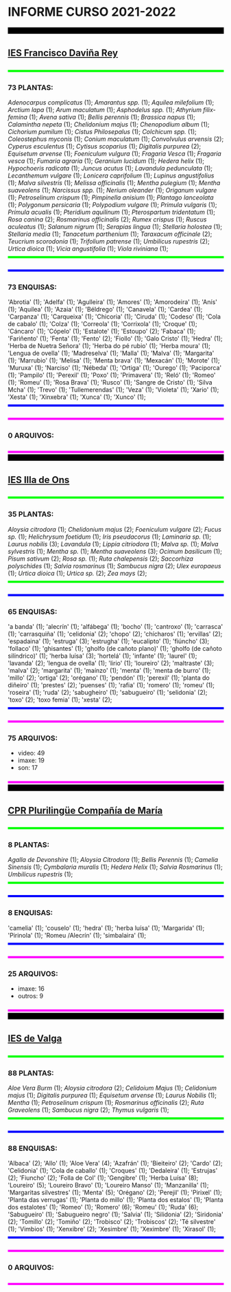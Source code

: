 

# INFORME CURSO 2021-2022


<img src=img/pixelnegro.gif width=100% height=15px>

## [IES Francisco Daviña Rey](http://fitofaladoiro.eu?fich=186tgTeKcOELFC2Xayl6EDYgkjC2Ir9Y9DqDz6926jzg)

<img src=img/pixelgreen.gif width=100% height=5px>

### 73 PLANTAS:
_Adenocarpus complicatus_ (1); _Amarantus spp._ (1); _Aquilea milefolium_ (1); _Arctium lapa_ (1); _Arum maculatum_ (1); _Asphodelus spp._ (1); _Athyrium filix-femina_ (1); _Avena sativa_ (1); _Bellis perennis_ (1); _Brassica napus_ (1); _Calamintha nepeta_ (1); _Chelidonium majus_ (1); _Chenopodium album_ (1); _Cichorium pumilum_ (1); _Cistus Philosepalus_ (1); _Colchicum spp._ (1); _Coleostephus myconis_ (1); _Conium maculatum_ (1); _Convolvulus arvensis_ (2); _Cyperus esculentus_ (1); _Cytisus scoparius_ (1); _Digitalis purpurea_ (2); _Equisetum arvense_ (1); _Foeniculum vulgura_ (1); _Fragaria Vesca_ (1); _Fragaria vesca_ (1); _Fumaria agraria_ (1); _Geranium lucidum_ (1); _Hedera helix_ (1); _Hypochoeris radicata_ (1); _Juncus acutus_ (1); _Lavandula pedunculata_ (1); _Lecanthemum vulgare_ (1); _Lonicera caprifolium_ (1); _Lupinus angustifolius_ (1); _Malva silvestris_ (1); _Melissa officinalis_ (1); _Mentha pulegium_ (1); _Mentha suaveolens_ (1); _Narcissus spp._ (1); _Nerium oleander_ (1); _Origanum vulgare_ (1); _Petroselinum crispum_ (1); _Pimpinella anisium_ (1); _Plantago lanceolata_ (1); _Polygonum persicaria_ (1); _Polypodium vulgare_ (1); _Primula vulgaris_ (1); _Prímula acualis_ (1); _Pteridium aquilinum_ (1); _Pterospartum tridentatum_ (1); _Rosa canina_ (2); _Rosmarinus officinalis_ (2); _Rumex crispus_ (1); _Ruscus aculeatus_ (1); _Salanum nigrum_ (1); _Serapias lingua_ (1); _Stellaria holostea_ (1); _Stellaria media_ (1); _Tanacetum parthenium_ (1); _Taraxacum officinale_ (2); _Teucrium scorodonia_ (1); _Trifolium patrense_ (1); _Umbilicus rupestris_ (2); _Urtica dioica_ (1); _Vicia angustifolia_ (1); _Viola riviniana_ (1); 
<img src=img/pixelgreen.gif width=100% height=5px>

<img src=img/pixelblue.gif width=100% height=5px>

### 73 ENQUISAS:


'Abrotia' (1); 'Adelfa' (1); 'Agulleira' (1); 'Amores' (1); 'Amorodeira' (1); 'Anís' (1); 'Aquilea' (1); 'Azaia' (1); 'Béldrego' (1); 'Canavela' (1); 'Cardea' (1); 'Carpanza' (1); 'Carqueixa' (1); 'Chicoria' (1); 'Ciruda' (1); 'Codeso' (1); 'Cola de cabalo' (1); 'Colza' (1); 'Correola' (1); 'Corrixola' (1); 'Croque' (1); 'Cáncaro' (1); 'Cópelo' (1); 'Estalote' (1); 'Estoupo' (2); 'Fabaca' (1); 'Fariñento' (1); 'Fenta' (1); 'Fento' (2); 'Fiollo' (1); 'Galo Cristo' (1); 'Hedra' (1); 'Herba de Nuetra Señora' (1); 'Herba do pé rubio' (1); 'Herba moura' (1); 'Lengua de ovella' (1); 'Madreselva' (1); 'Malla' (1); 'Malva' (1); 'Margarita' (1); 'Marrubio' (1); 'Melisa' (1); 'Menta brava' (1); 'Mexacán' (1); 'Morote' (1); 'Muruxa' (1); 'Narciso' (1); 'Nébeda' (1); 'Ortiga' (1); 'Ourego' (1); 'Paciporca' (1); 'Pampilo' (1); 'Perexil' (1); 'Poxo' (1); 'Primavera' (1); 'Reló' (1); 'Romeo' (1); 'Romeu' (1); 'Rosa Brava' (1); 'Rusco' (1); 'Sangre de Cristo' (1); 'Silva Mcha' (1); 'Trevo' (1); 'Tullemerendas' (1); 'Veza' (1); 'Violeta' (1); 'Xario' (1); 'Xesta' (1); 'Xinxebra' (1); 'Xunca' (1); 'Xunco' (1); 
<img src=img/pixelblue.gif width=100% height=5px>

<img src=img/pixelmagenta.gif width=100% height=5px>

### 0 <span style=''>ARQUIVOS</span>:

<img src=img/pixelmagenta.gif width=100% height=5px>

<img src=img/pixelnegro.gif width=100% height=15px>

## [IES Illa de Ons](http://fitofaladoiro.eu?fich=12ejm7IFw5ItM57N0rmbfdWP0mjxlOrkaQ128UjOf8bo)

<img src=img/pixelgreen.gif width=100% height=5px>

### 35 PLANTAS:
_Aloysia citrodora_ (1); _Chelidonium majus_ (2); _Foeniculum vulgare_ (2); _Fucus sp._ (1); _Helichrysum foetidum_ (1); _Iris pseudacorus_ (1); _Laminaria sp._ (1); _Laurus nobilis_ (3); _Lavandula_ (1); _Lippia citriodora_ (1); _Malva sp._ (1); _Malva sylvestris_ (1); _Mentha sp._ (1); _Mentha suaveolens_ (3); _Ocimum basilicum_ (1); _Pisum sativum_ (2); _Rosa sp._ (1); _Ruta chalepensis_ (2); _Saccorhiza polyschides_ (1); _Salvia rosmarinus_ (1); _Sambucus nigra_ (2); _Ulex europaeus_ (1); _Urtica dioica_ (1); _Urtica sp._ (2); _Zea mays_ (2); 
<img src=img/pixelgreen.gif width=100% height=5px>

<img src=img/pixelblue.gif width=100% height=5px>

### 65 ENQUISAS:


'a banda' (1); 'alecrín' (1); 'alfábega' (1); 'bocho' (1); 'cantroxo' (1); 'carrasca' (1); 'carrasquiña' (1); 'celidonia' (2); 'chopo' (2); 'chícharos' (1); 'ervillas' (2); 'espadaina' (1); 'estruga' (3); 'estrugha' (1); 'eucalipto' (1); 'fiúncho' (3); 'follaco' (1); 'ghisantes' (1); 'gholfo (de cañoto plano)' (1); 'gholfo (de cañoto silíndrico)' (1); 'herba luísa' (3); 'hortelá' (1); 'infante' (1); 'laurel' (1); 'lavanda' (2); 'lengua de ovella' (1); 'lirio' (1); 'loureiro' (2); 'maltraste' (3); 'malva' (2); 'margarita' (1); 'maínzo' (1); 'menta' (1); 'menta de burro' (1); 'millo' (2); 'ortiga' (2); 'orégano' (1); 'pendón' (1); 'perexil' (1); 'planta do diñeiro' (1); 'prestes' (2); 'puenses' (1); 'rafia' (1); 'romero' (1); 'romeu' (1); 'roseira' (1); 'ruda' (2); 'sabugheiro' (1); 'sabugueiro' (1); 'selidonia' (2); 'toxo' (2); 'toxo femia' (1); 'xesta' (2); 
<img src=img/pixelblue.gif width=100% height=5px>

<img src=img/pixelmagenta.gif width=100% height=5px>

### 75 <span style=''>ARQUIVOS</span>:

- video: 49
- imaxe: 19
- son: 17
<img src=img/pixelmagenta.gif width=100% height=5px>

<img src=img/pixelnegro.gif width=100% height=15px>

## [CPR Plurilingüe Compañía de María](http://fitofaladoiro.eu?fich=1P2Wlz96NfJbmYDDP0kVr2_jdADi66n0YelHwAY4WglA)

<img src=img/pixelgreen.gif width=100% height=5px>

### 8 PLANTAS:
_Agalla de Devonshire_ (1); _Aloysia Citrodora_ (1); _Bellis Perennis_ (1); _Camelia Sinensis_ (1); _Cymbalaria muralis_ (1); _Hedera Helix_ (1); _Salvia Rosmarinus_ (1); _Umbilicus rupestris_ (1); 
<img src=img/pixelgreen.gif width=100% height=5px>

<img src=img/pixelblue.gif width=100% height=5px>

### 8 ENQUISAS:


'camelia' (1); 'couselo' (1); 'hedra' (1); 'herba luísa' (1); 'Margarida' (1); 'Pirinola' (1); 'Romeu /Alecrín' (1); 'simbalaira' (1); 
<img src=img/pixelblue.gif width=100% height=5px>

<img src=img/pixelmagenta.gif width=100% height=5px>

### 25 <span style=''>ARQUIVOS</span>:

- imaxe: 16
- outros: 9
<img src=img/pixelmagenta.gif width=100% height=5px>

<img src=img/pixelnegro.gif width=100% height=15px>

## [IES de Valga](http://fitofaladoiro.eu?fich=108vtcDLGSADF3xEtNlB4_8a0cquOVKFxtg6aUz4LaGk)

<img src=img/pixelgreen.gif width=100% height=5px>

### 88 PLANTAS:
_Aloe Vera Burm_ (1); _Aloysia citrodora_ (2); _Celidoium Majus_ (1); _Celidonium majus_ (1); _Digitalis purpurea_ (1); _Equisetum arvense_ (1); _Laurus Nobilis_ (1); _Mentha_ (1); _Petroselinum crispum_ (1); _Rosmarinus officinalis_ (2); _Ruta Graveolens_ (1); _Sambucus nigra_ (2); _Thymus vulgaris_ (1); 
<img src=img/pixelgreen.gif width=100% height=5px>

<img src=img/pixelblue.gif width=100% height=5px>

### 88 ENQUISAS:


'Albaca' (2); 'Allo' (1); 'Aloe Vera' (4); 'Azafrán' (1); 'Bieiteiro' (2); 'Cardo' (2); 'Celidonia' (1); 'Cola de caballo' (1); 'Croques' (1); 'Dedaleira' (1); 'Estrujas' (2); 'Fiuncho' (2); 'Folla de Col' (1); 'Gengibre' (1); 'Herba Luísa' (8); 'Loureiro' (5); 'Loureiro Bravo' (1); 'Loureiro Manso' (1); 'Manzanilla' (1); 'Margaritas silvestres' (1); 'Menta' (5); 'Orégano' (2); 'Perejil' (1); 'Pirixel' (1); 'Planta das verrugas' (1); 'Planta do millo' (1); 'Planta dos estalos' (1); 'Planta dos estalotes' (1); 'Romeo' (1); 'Romero' (6); 'Romeu' (1); 'Ruda' (6); 'Sabugueiro' (1); 'Sabugueiro negro' (1); 'Salvia' (1); 'Silidonia' (2); 'Siridonia' (2); 'Tomillo' (2); 'Tomiño' (2); 'Trobisco' (2); 'Trobiscos' (2); 'Té silvestre' (1); 'Vimbios' (1); 'Xenxibre' (2); 'Xesimbre' (1); 'Xeximbre' (1); 'Xirasol' (1); 
<img src=img/pixelblue.gif width=100% height=5px>

<img src=img/pixelmagenta.gif width=100% height=5px>

### 0 <span style=''>ARQUIVOS</span>:

<img src=img/pixelmagenta.gif width=100% height=5px>
